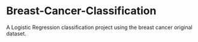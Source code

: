 # Breast-Cancer-Classification
A Logistic Regression classification project using the breast cancer original dataset.
